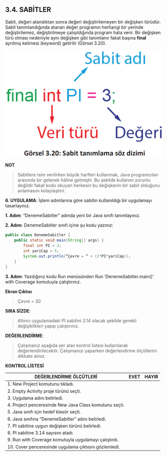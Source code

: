## 3.4. SABİTLER
Sabit, değeri atandıktan sonra değeri değiştirilemeyen bir değişken türüdür. Sabit tanımlandığında atanan değer programın herhangi bir yerinde değiştirilemez, değiştirilmeye çalışıldığında program hata verir. Bir değişken türü olması nedeniyle aynı değişken gibi tanımlanır fakat başına **final** ayrılmış kelimesi (keyword) getirilir (Görsel 3.20).

![Sabit tanımlama söz dizimi](./temel-komutlar/sabit-tanimlama-soz-dizimi.png)

**NOT**

>Sabitlere isim verilirken büyük harfleri kullanmak, Java programcıları arasında bir gelenek hâline gelmiştir. Bu şekilde kullanım zorunlu değildir fakat kodu okuyan herkesin bu değişkenin bir sabit olduğunu anlamasını kolaylaştırır. 

**6. UYGULAMA**: İşlem adımlarına göre sabitin kullanıldığı bir uygulamayı tasarlayınız.

**1. Adım**: “DenemeSabitler” adında yeni bir Java sınıfı tanımlayınız.

**2. Adım**: DenemeSabitler sınıfı içine şu kodu yazınız:

```java
public class DenemeSabitler {
    public static void main(String[] args) {
        final int PI = 3;
        int yariCap = 5;
        System.out.println(“Çevre = “ + (2*PI*yariCap));
    }
}
```

**3. Adım:** Yazdığınız kodu Run menüsünden Run ‘DenemeSabitler.main()’ with Coverage komutuyla çalıştırınız.

**Ekran Çıktısı**

>Çevre = 30

**SIRA SİZDE**:

>Altıncı uygulamadaki PI sabitini 3.14 olacak şekilde gerekli değişiklikleri yapıp çalıştırınız.

**DEĞERLENDİRME**:

>Çalışmanız aşağıda yer alan kontrol listesi kullanılarak değerlendirilecektir. Çalışmanızı yaparken değerlendirme ölçütlerini dikkate alınız.

**KONTROL LİSTESİ**

|DEĞERLENDİRME ÖLÇÜTLERİ |EVET| HAYIR|
|-|-|-|
|1. New Project komutunu tıkladı.|
|2. Empty Activity proje türünü seçti.|
|3. Uygulama adını belirledi.|
|4. Project penceresinde New Java Class komutunu seçti.|
|5. Java sınıfı için hedef klasör seçti.|
|6. Java sınıfına “DenemeSabitler” adını belirledi.|
|7. PI sabitine uygun değişken türünü belirledi.|
|8. PI sabitine 3.14 sayısını atadı.|
|9. Run with Coverage komutuyla uygulamayı çalıştırdı.|
|10. Cover penceresinde uygulama çıktısını gözlemledi.|